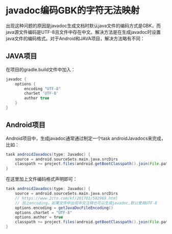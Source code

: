 javadoc编码GBK的字符无法映射
===============
出现这种问题的原因是javadoc生成文档时默认java文件的编码方式是GBK，而java源文件编码是UTF-8且文件中存在中文。解决方法是在生成javadoc时设置java文件的编码格式。对于Android和JAVA项目，解决方法略有不同：

## JAVA项目

在项目的gradle.build文件中加入：
```groovy
javadoc {
    options {
        encoding "UTF-8"
        charSet 'UTF-8'
        author true
    }
}
```

## Android项目

Android项目中，生成javadoc通常通过制定一个task androidJavadocs来完成，比如：
```groovy
task androidJavadocs(type: Javadoc) {
    source = android.sourceSets.main.java.srcDirs
    classpath += project.files(android.getBootClasspath().join(File.pathSeparator))
}
```

在这里加上文件编码格式声明即可：
```groovy
task androidJavadocs(type: Javadoc) {
    source = android.sourceSets.main.java.srcDirs
    // https://www.2cto.com/kf/201701/582969.html
    // 加上encoding，如果文件中出现中文注释也可以生成javadoc,默认使用UTF-8
    options.encoding = getJavaDocFileEncoding()
    options.charSet = "UTF-8"
    options.author = true
    classpath += project.files(android.getBootClasspath().join(File.pathSeparator))
}
```